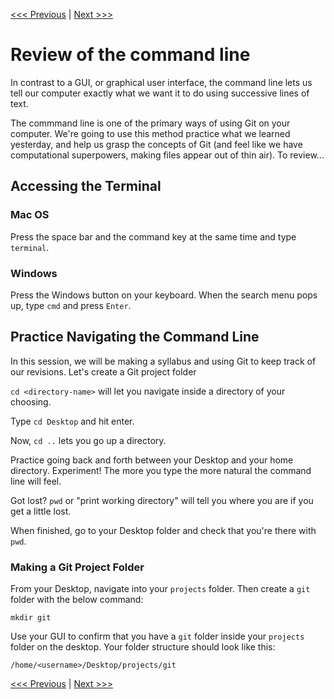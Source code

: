 [<<< Previous](outline.md)  | [Next >>>](concept.md)  

# Review of the command line

In contrast to a GUI, or graphical user interface, the command line lets us tell our computer exactly what we want it to do using successive lines of text. 

The commmand line is one of the primary ways of using Git on your computer. We're going to use this method practice what we learned yesterday, and help us grasp the concepts of Git (and feel like we have computational superpowers, making files appear out of thin air). To review...

## Accessing the Terminal

### Mac OS

Press the space bar and the command key at the same time and type `terminal`.

### Windows

Press the Windows button on your keyboard. When the search menu pops up, type `cmd` and press `Enter`.

## Practice Navigating the Command Line

In this session, we will be making a syllabus and using Git to keep track of our revisions. Let's create a Git project folder

`cd <directory-name>` will let you navigate inside a directory of your choosing.

Type `cd Desktop` and hit enter.

Now, `cd ..` lets you go up a directory.

Practice going back and forth between your Desktop and your home directory. Experiment! The more you type the more natural the command line will feel.

Got lost? `pwd` or "print working directory" will tell you where you are if you get a little lost.

When finished, go to your Desktop folder and check that you're there with `pwd`.

### Making a Git Project Folder

From your Desktop, navigate into your `projects` folder. Then create a `git` folder with the below command:

	mkdir git

Use your GUI to confirm that you have a `git` folder inside your `projects` folder on the desktop. Your folder structure should look like this:

	/home/<username>/Desktop/projects/git

[<<< Previous](outline.md)  | [Next >>>](concept.md)

